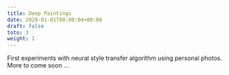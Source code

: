 ```yaml
---
title: Deep Paintings
date: 2020-01-01T00:00:04+00:00
draft: false
toto: 3
weight: 1
---
```


First experiments with neural style transfer algorithm using personal photos. More to come soon ...
